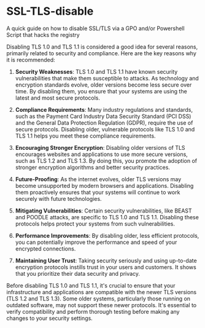 # SSL-TLS-disable
A quick guide on how to disable SSL/TLS via a GPO and/or Powershell Script that hacks the registry

Disabling TLS 1.0 and TLS 1.1 is considered a good idea for several reasons, primarily related to security and compliance. Here are the key reasons why it is recommended:

1. **Security Weaknesses**: TLS 1.0 and TLS 1.1 have known security vulnerabilities that make them susceptible to attacks. As technology and encryption standards evolve, older versions become less secure over time. By disabling them, you ensure that your systems are using the latest and most secure protocols.

2. **Compliance Requirements**: Many industry regulations and standards, such as the Payment Card Industry Data Security Standard (PCI DSS) and the General Data Protection Regulation (GDPR), require the use of secure protocols. Disabling older, vulnerable protocols like TLS 1.0 and TLS 1.1 helps you meet these compliance requirements.

3. **Encouraging Stronger Encryption**: Disabling older versions of TLS encourages websites and applications to use more secure versions, such as TLS 1.2 and TLS 1.3. By doing this, you promote the adoption of stronger encryption algorithms and better security practices.

4. **Future-Proofing**: As the internet evolves, older TLS versions may become unsupported by modern browsers and applications. Disabling them proactively ensures that your systems will continue to work securely with future technologies.

5. **Mitigating Vulnerabilities**: Certain security vulnerabilities, like BEAST and POODLE attacks, are specific to TLS 1.0 and TLS 1.1. Disabling these protocols helps protect your systems from such vulnerabilities.

6. **Performance Improvements**: By disabling older, less efficient protocols, you can potentially improve the performance and speed of your encrypted connections.

7. **Maintaining User Trust**: Taking security seriously and using up-to-date encryption protocols instills trust in your users and customers. It shows that you prioritize their data security and privacy.

Before disabling TLS 1.0 and TLS 1.1, it's crucial to ensure that your infrastructure and applications are compatible with the newer TLS versions (TLS 1.2 and TLS 1.3). Some older systems, particularly those running on outdated software, may not support these newer protocols. It's essential to verify compatibility and perform thorough testing before making any changes to your security settings.
